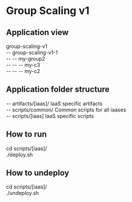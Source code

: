 Group Scaling v1
================

Application view
----------------
group-scaling-v1            <br />
-- group-scaling-v1-1       <br />
-- -- my-group2             <br />
-- -- -- my-c3              <br />
-- -- -- my-c2              <br />

Application folder structure
----------------------------
-- artifacts/[iaas]/ IaaS specific artifacts                <br />
-- scripts/common/ Common scripts for all iaases            <br />
-- scripts/[iaas] IaaS specific scripts                     <br />

How to run
----------
cd scripts/[iaas]/          <br />
./deploy.sh                 <br />

How to undeploy
---------------
cd scripts/[iaas]/          <br />
./undeploy.sh               <br />